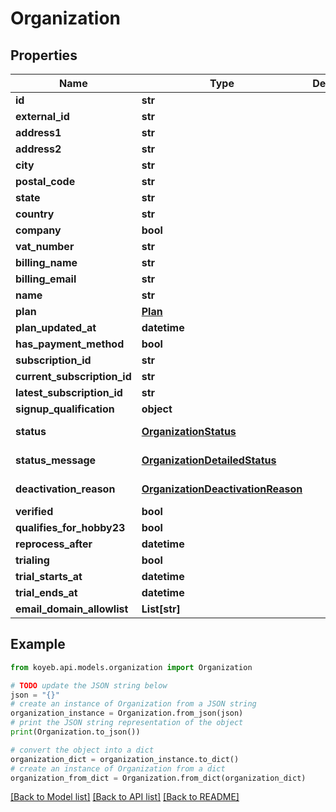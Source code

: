 # Organization


## Properties

Name | Type | Description | Notes
------------ | ------------- | ------------- | -------------
**id** | **str** |  | [optional] 
**external_id** | **str** |  | [optional] 
**address1** | **str** |  | [optional] 
**address2** | **str** |  | [optional] 
**city** | **str** |  | [optional] 
**postal_code** | **str** |  | [optional] 
**state** | **str** |  | [optional] 
**country** | **str** |  | [optional] 
**company** | **bool** |  | [optional] 
**vat_number** | **str** |  | [optional] 
**billing_name** | **str** |  | [optional] 
**billing_email** | **str** |  | [optional] 
**name** | **str** |  | [optional] 
**plan** | [**Plan**](Plan.md) |  | [optional] [default to Plan.HOBBY]
**plan_updated_at** | **datetime** |  | [optional] 
**has_payment_method** | **bool** |  | [optional] 
**subscription_id** | **str** |  | [optional] 
**current_subscription_id** | **str** |  | [optional] 
**latest_subscription_id** | **str** |  | [optional] 
**signup_qualification** | **object** |  | [optional] 
**status** | [**OrganizationStatus**](OrganizationStatus.md) |  | [optional] [default to OrganizationStatus.WARNING]
**status_message** | [**OrganizationDetailedStatus**](OrganizationDetailedStatus.md) |  | [optional] [default to OrganizationDetailedStatus.NEW]
**deactivation_reason** | [**OrganizationDeactivationReason**](OrganizationDeactivationReason.md) |  | [optional] [default to OrganizationDeactivationReason.INVALID]
**verified** | **bool** |  | [optional] 
**qualifies_for_hobby23** | **bool** |  | [optional] 
**reprocess_after** | **datetime** |  | [optional] 
**trialing** | **bool** |  | [optional] 
**trial_starts_at** | **datetime** |  | [optional] 
**trial_ends_at** | **datetime** |  | [optional] 
**email_domain_allowlist** | **List[str]** |  | [optional] 

## Example

```python
from koyeb.api.models.organization import Organization

# TODO update the JSON string below
json = "{}"
# create an instance of Organization from a JSON string
organization_instance = Organization.from_json(json)
# print the JSON string representation of the object
print(Organization.to_json())

# convert the object into a dict
organization_dict = organization_instance.to_dict()
# create an instance of Organization from a dict
organization_from_dict = Organization.from_dict(organization_dict)
```
[[Back to Model list]](../README.md#documentation-for-models) [[Back to API list]](../README.md#documentation-for-api-endpoints) [[Back to README]](../README.md)


